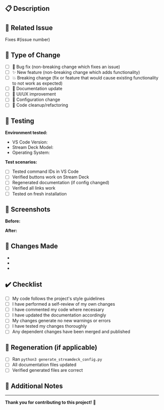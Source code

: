 ## 📋 Description
<!-- Describe what this PR changes and why -->

## 🔗 Related Issue
<!-- Link to the issue this PR addresses -->
Fixes #(issue number)

## 🎯 Type of Change
<!-- Check all that apply -->
- [ ] 🐛 Bug fix (non-breaking change which fixes an issue)
- [ ] ✨ New feature (non-breaking change which adds functionality)
- [ ] 💥 Breaking change (fix or feature that would cause existing functionality to not work as expected)
- [ ] 📝 Documentation update
- [ ] 🎨 UI/UX improvement
- [ ] 🔧 Configuration change
- [ ] 🧹 Code cleanup/refactoring

## 🧪 Testing
<!-- Describe the tests you ran to verify your changes -->

**Environment tested:**
- VS Code Version: 
- Stream Deck Model: 
- Operating System: 

**Test scenarios:**
- [ ] Tested command IDs in VS Code
- [ ] Verified buttons work on Stream Deck
- [ ] Regenerated documentation (if config changed)
- [ ] Verified all links work
- [ ] Tested on fresh installation

## 📸 Screenshots
<!-- If applicable, add screenshots showing the changes -->

**Before:**
<!-- Screenshot before changes -->

**After:**
<!-- Screenshot after changes -->

## 📝 Changes Made
<!-- List the specific changes made -->
- 
- 
- 

## ✔️ Checklist
<!-- Check all that apply -->
- [ ] My code follows the project's style guidelines
- [ ] I have performed a self-review of my own changes
- [ ] I have commented my code where necessary
- [ ] I have updated the documentation accordingly
- [ ] My changes generate no new warnings or errors
- [ ] I have tested my changes thoroughly
- [ ] Any dependent changes have been merged and published

## 🔄 Regeneration (if applicable)
<!-- If you modified streamdeck-config-generator.json -->
- [ ] Ran `python3 generate_streamdeck_config.py`
- [ ] All documentation files updated
- [ ] Verified generated files are correct

## 💬 Additional Notes
<!-- Any additional information reviewers should know -->

---

**Thank you for contributing to this project!** 🎉
